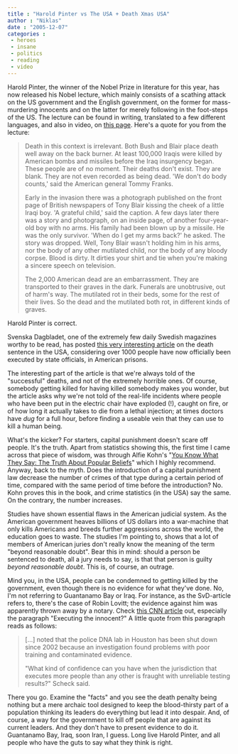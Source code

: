 ```yaml
---
title : "Harold Pinter vs The USA + Death Xmas USA"
author : "Niklas"
date : "2005-12-07"
categories : 
 - heroes
 - insane
 - politics
 - reading
 - video
---
```


Harold Pinter, the winner of the Nobel Prize in literature for this year, has now released his Nobel lecture, which mainly consists of a scathing attack on the US government and the English government, on the former for mass-murdering innocents and on the latter for merely following in the foot-steps of the US. The lecture can be found in writing, translated to a few different languages, and also in video, on [this page](http://nobelprize.org/literature/laureates/2005/pinter-lecture.html). Here's a quote for you from the lecture:

> Death in this context is irrelevant. Both Bush and Blair place death well away on the back burner. At least 100,000 Iraqis were killed by American bombs and missiles before the Iraq insurgency began. These people are of no moment. Their deaths don't exist. They are blank. They are not even recorded as being dead. 'We don't do body counts,' said the American general Tommy Franks.
> 
> Early in the invasion there was a photograph published on the front page of British newspapers of Tony Blair kissing the cheek of a little Iraqi boy. 'A grateful child,' said the caption. A few days later there was a story and photograph, on an inside page, of another four-year-old boy with no arms. His family had been blown up by a missile. He was the only survivor. 'When do I get my arms back?' he asked. The story was dropped. Well, Tony Blair wasn't holding him in his arms, nor the body of any other mutilated child, nor the body of any bloody corpse. Blood is dirty. It dirties your shirt and tie when you're making a sincere speech on television.
> 
> The 2,000 American dead are an embarrassment. They are transported to their graves in the dark. Funerals are unobtrusive, out of harm's way. The mutilated rot in their beds, some for the rest of their lives. So the dead and the mutilated both rot, in different kinds of graves.

Harold Pinter is correct.

Svenska Dagbladet, one of the extremely few daily Swedish magazines worthy to be read, has posted [this very interesting article](http://www.svd.se/dynamiskt/brannpunkt/did_11224647.asp) on the death sentence in the USA, considering over 1000 people have now officially been executed by state officials, in American prisons.

The interesting part of the article is that we're always told of the "successful" deaths, and not of the extremely horrible ones. Of course, somebody getting killed for having killed somebody makes you wonder, but the article asks why we're not told of the real-life incidents where people who have been put in the electric chair have exploded (!), caught on fire, or of how long it actually takes to die from a lethal injection; at times doctors have _dug_ for a full hour, before finding a useable vein that they can use to kill a human being.

What's the kicker? For starters, capital punishment doesn't scare off people. It's the truth. Apart from statistics showing this, the first time I came across that piece of wisdom, was through Alfie Kohn's "[You Know What They Say: The Truth About Popular Beliefs](http://www.alfiekohn.org/books/ykwts.htm)" which I highly recommend. Anyway, back to the myth. Does the introduction of a capital punishment law decrease the number of crimes of that type during a certain period of time, compared with the same period of time before the introduction? No. Kohn proves this in the book, and crime statistics (in the USA) say the same. On the contrary, the number increases.

Studies have shown essential flaws in the American judicial system. As the American government heaves billions of US dollars into a war-machine that only kills Americans and breeds further aggressions across the world, the education goes to waste. The studies I'm pointing to, shows that a lot of members of American juries don't really know the meaning of the term "beyond reasonable doubt". Bear this in mind: should a person be sentenced to death, all a jury needs to say, is that that person is guilty _beyond reasonable doubt_. This is, of course, an outrage.

Mind you, in the USA, people can be condemned to getting killed by the government, even though there is no evidence for what they've done. No, I'm not referring to Guantanamo Bay or Iraq. For instance, as the SvD-article refers to, there's the case of Robin Lovitt; the evidence against him was apparently thrown away by a notary. Check [this CNN article](http://www.cnn.com/2005/US/11/24/thousand.executions.ap) out, especially the paragraph "Executing the innocent?" A little quote from this paragraph reads as follows:

> \[...\] noted that the police DNA lab in Houston has been shut down since 2002 because an investigation found problems with poor training and contaminated evidence.
> 
> "What kind of confidence can you have when the jurisdiction that executes more people than any other is fraught with unreliable testing results?" Scheck said.

There you go. Examine the "facts" and you see the death penalty being nothing but a mere archaic tool designed to keep the blood-thirsty part of a population thinking its leaders do everything but lead it into despair. And, of course, a way for the government to kill off people that are against its current leaders. And they don't have to present evidence to do it. Guantanamo Bay, Iraq, soon Iran, I guess. Long live Harold Pinter, and all people who have the guts to say what they think is right.
